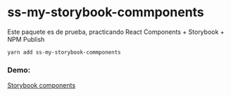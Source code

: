 # ss-my-storybook-commponents

Este paquete es de prueba, practicando React Components + Storybook + NPM Publish

```
yarn add ss-my-storybook-commponents
```

### Demo:
[Storybook components](https://sebastian-s14.github.io/sb-components/?path=/story/example-introduction--page)

